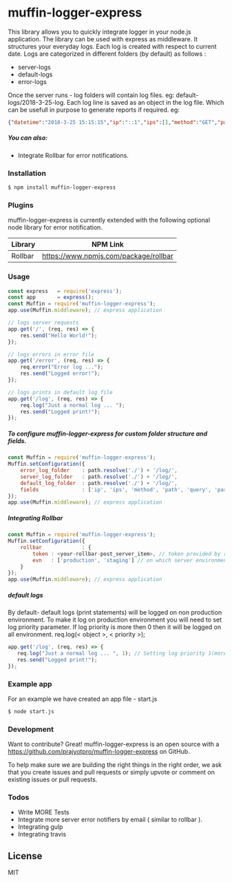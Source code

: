 # muffin-logger-express

This library allows you to quickly integrate logger in your node.js application. The library can be used with express as middleware. It structures your everyday logs. Each log is created with respect to current date. Logs are categorized in different folders (by default) as follows : 
  - server-logs
  - default-logs
  - error-logs

Once the server runs - log folders will contain log files. eg: default-logs/2018-3-25-log. 
Each log line is saved as an object in the log file. Which can be usefull in  purpose to generate reports if required. 
eg: 
``` json
{"datetime":"2018-3-25 15:15:15","ip":"::1","ips":[],"method":"GET","path":"/log","query":{},"params":{},"log":"Just a normal log ... "}
```

##### You can also:
  - Integrate Rollbar for error notifications.
 


### Installation

```sh
$ npm install muffin-logger-express
```

### Plugins

muffin-logger-express is currently extended with the following optional node library for error notification.

| Library | NPM Link |
| ------ | ------ |
| Rollbar | https://www.npmjs.com/package/rollbar |


### Usage

```javascript
const express 	= require('express');
const app 		= express();
const Muffin = require('muffin-logger-express');
app.use(Muffin.middleware); // express application

// logs server requests 
app.get('/', (req, res) => { 
	res.send("Hello World!");
});

// logs errors in error file 
app.get('/error', (req, res) => {
	req.error("Error log ...");
	res.send("Logged error!");
});

// logs prints in default log file 
app.get('/log', (req, res) => {
	req.log("Just a normal log ... ");
	res.send("Logged print!");
});
```


##### To configure muffin-logger-express for custom folder structure and fields.


``` javascript
const Muffin = require('muffin-logger-express');
Muffin.setConfiguration({
	error_log_folder	: path.resolve('./') + '/log/', 
	server_log_folder	: path.resolve('./') + '/log/',  
	default_log_folder	: path.resolve('./') + '/log/', 
	fields				: ['ip', 'ips', 'method', 'path', 'query', 'params', 'body'] // Fields to be printed in server request log
});
app.use(Muffin.middleware); // express application
```


##### Integrating Rollbar

``` javascript
const Muffin = require('muffin-logger-express');
Muffin.setConfiguration({
	rollbar				: { 
	    token : <your-rollbar-post_server_item>, // token provided by rollbar
	    evn   : ['production', 'staging'] // on which server environment to run rollbar error notifier
	}
});
app.use(Muffin.middleware); // express application
```


##### default logs
 By default- default logs (print statements) will be logged on non production environment. 
To make it log on production environment you will need to set log priority parameter.
If log priority is more then 0 then it will be logged on all environment.
req.log(< object >, < priority >);
 
 ``` javascript
app.get('/log', (req, res) => {
	req.log("Just a normal log ... ", 1); // Setting log priority 1(more then 0) to log on all environments
	res.send("Logged print!");
});
 ```
 

### Example app
For an example we have created an app file - start.js
```sh
$ node start.js
```


### Development

Want to contribute? Great!
muffin-logger-express is an open source with a https://github.com/prajyotpro/muffin-logger-express on GitHub.

To help make sure we are building the right things in the right order, we ask that you create issues and pull requests or simply upvote or comment on existing issues or pull requests.


### Todos

 - Write MORE Tests
 - Integrate more server error notifiers by email ( similar to rollbar ).
 - Integrating gulp
 - Integrating travis


License
----

MIT

